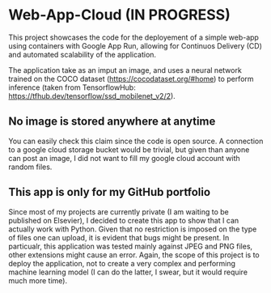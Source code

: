 # Web-App-Cloud (IN PROGRESS)
This project showcases the code for the deployement of a simple web-app using containers with Google App Run, allowing for Continuos Delivery (CD) and automated scalability of the application. 

The application take as an imput an image, and uses a neural network trained on the COCO dataset (https://cocodataset.org/#home) to perform inference (taken from TensorflowHub: https://tfhub.dev/tensorflow/ssd_mobilenet_v2/2). 

## No image is stored anywhere at anytime
You can easily check this claim since the code is open source. A connection to a google cloud storage bucket would be trivial, but given than anyone can post an image, I did not want to fill my google cloud account with random files.

## This app is only for my GitHub portfolio  
Since most of my projects are currently private (I am waiting to be published on Elsevier), I decided to create this app to show that I can actually work with Python. Given that no restriction is imposed on the type of files one can upload, it is evident that bugs might be present. In particualr, this application was tested mainly against JPEG and PNG files, other extensions might cause an error. Again, the scope of this project is to deploy the application, not to create a very complex and performing machine learning model (I can do the latter, I swear, but it would require much more time).
